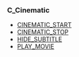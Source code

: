 ### C\_Cinematic

* [CINEMATIC\_START](https://wow.gamepedia.com/CINEMATIC_START)
* [CINEMATIC\_STOP](https://wow.gamepedia.com/CINEMATIC_STOP)
* [HIDE\_SUBTITLE](https://wow.gamepedia.com/HIDE_SUBTITLE)
* [PLAY\_MOVIE](https://wow.gamepedia.com/PLAY_MOVIE)



